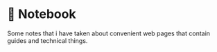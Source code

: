 # 📝 Notebook

Some notes that i have taken about convenient web pages that contain guides and technical things.
